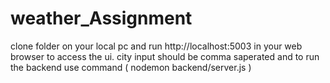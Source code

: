 # weather_Assignment
clone folder on your local pc and run http://localhost:5003 in your web browser to access the ui. city input should be comma saperated
and to run the backend use command  ( nodemon backend/server.js )
